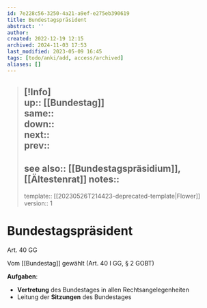 ```yaml
---
id: 7e228c56-3250-4a21-a9ef-e275eb390619
title: Bundestagspräsident
abstract: ''
author: 
created: 2022-12-19 12:15
archived: 2024-11-03 17:53
last_modified: 2023-05-09 16:45
tags: [todo/anki/add, access/archived]
aliases: []
---
```


> [!Info]  
> up:: [[Bundestag]]  
> same::  
> down::  
> next::  
> prev::
> ---  
> see also:: [[Bundestagspräsidium]], [[Ältestenrat]] 
> notes::
> ---
> template:: [[20230526T214423-deprecated-template|Flower]]  
> version:: 1 

# Bundestagspräsident

Art. 40 GG

Vom [[Bundestag]] gewählt (Art. 40 I GG, § 2 GOBT)

**Aufgaben**:

- **Vertretung** des Bundestages in allen Rechtsangelegenheiten
- Leitung der **Sitzungen** des Bundestages
